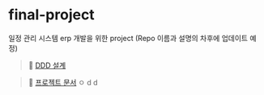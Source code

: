 # final-project
일정 관리 시스템 erp 개발을 위한 project (Repo 이름과 설명의 차후에 업데이트 예정)

> 🔗 <a href="https://miro.com/app/board/uXjVKQtve4I=/?share_link_id=857640009601">DDD 설계</a>

> 🔗 <a href="https://docs.google.com/spreadsheets/d/1HWfxvQndZ2qIPvQ9ABBPGIpPJcfVdUdNPyAJghvC7W4/edit?usp=sharing">프로젝트 문서</a>
ㅇ
d
d
